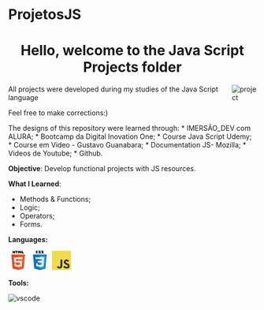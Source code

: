 # ProjetosJS

<h1 align="center">Hello, welcome to the Java Script Projects folder</h1>

<img align="right" src="https://i.ibb.co/kDx649f/escrita-de-conteudo.png" alt="project" width="50" height="50"/>


<p> All projects were developed during my studies of the Java Script language</p>

<p> Feel free to make corrections:)<p>

<p> The designs of this repository were learned through:
* IMERSÃO_DEV com ALURA;
* Bootcamp da Digital Inovation One;
* Course Java Script Udemy;
* Course em Video - Gustavo Guanabara;
* Documentation JS- Mozilla;
* Videos de Youtube;
* Github.

**Objective**:
Develop functional projects with JS resources.

**What I Learned**:
* Methods & Functions;
* Logic;
* Operators;
* Forms.

**Languages:**
 
<p align="left">
<img src="https://raw.githubusercontent.com/devicons/devicon/master/icons/html5/html5-original-wordmark.svg" alt="html5" width="40" height="40"/> 
<img src="https://raw.githubusercontent.com/devicons/devicon/master/icons/css3/css3-original-wordmark.svg" alt="css3" width="40" height="40"/> 
<img src="https://raw.githubusercontent.com/devicons/devicon/master/icons/javascript/javascript-original.svg" alt="javascript" width="40" height="40"/>
 
**Tools:**
<p align="left">
<img src="https://i.ibb.co/qRxV2fK/download.png" alt="vscode" width="40" height="40"/>

